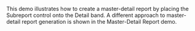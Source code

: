 This demo illustrates how to create a master-detail report by placing the Subreport control onto the Detail band. A different approach to master-detail report generation is shown in the Master-Detail Report demo.